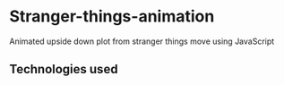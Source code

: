 # Stranger-things-animation

Animated upside down plot from stranger things move using JavaScript


## Technologies used
